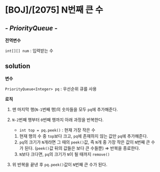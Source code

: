 # [BOJ]/[2075] N번째 큰 수

## *- PriorityQueue -*

**전역변수**

`int[][] num` : 입력받는 수

## solution

**변수**

`PriorityQueue<Integer> pq` : 우선순위 큐를 사용

**로직**

1. 맨 마지막 행(`N-1`번째 행)의 숫자들을 모두  `pq`에 추가해준다.

2. `N-2`번째 행부터 `0`번째 행까지 아래 과정을 반복한다.

   * `int top = pq.peek()` : 현재 가장 작은 수

   1. 현재 행의 수 중 `top`보다 크고, `pq`에 존재하지 않는 값만 `pq`에 추가해준다.
   2. `pq`의 크기가 `N`개라면 그 때의 `peek()`값, 즉 `N`개 중 가장 작은 값이 `N`번째 큰 수가 된다. (`peek()`값 뒤의 값들은 보다 큰 수들뿐) => 반복을 종료한다.
   3. `N`보다 크다면, `pq`의 크기가 `N`이 될 때까지 `remove()`

3. 위 반복을 끝낸 후 `pq.peek()`값이 `N`번째 큰 수가 된다.

